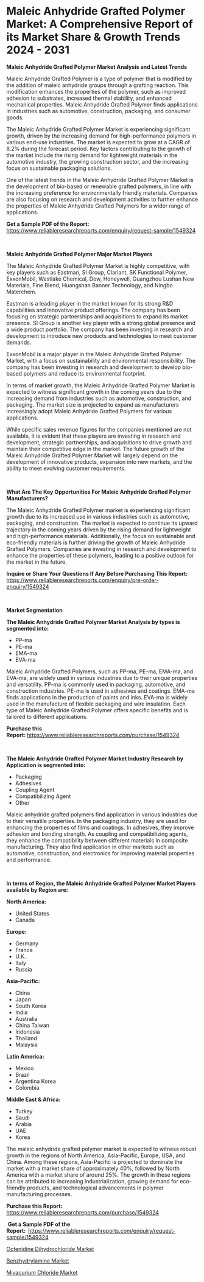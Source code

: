 <p><h1>Maleic Anhydride Grafted Polymer Market: A Comprehensive Report of its Market Share & Growth Trends 2024 - 2031</h1></p><p><strong>Maleic Anhydride Grafted Polymer Market Analysis and Latest Trends</strong></p>
<p><p>Maleic Anhydride Grafted Polymer is a type of polymer that is modified by the addition of maleic anhydride groups through a grafting reaction. This modification enhances the properties of the polymer, such as improved adhesion to substrates, increased thermal stability, and enhanced mechanical properties. Maleic Anhydride Grafted Polymer finds applications in industries such as automotive, construction, packaging, and consumer goods.</p><p>The Maleic Anhydride Grafted Polymer Market is experiencing significant growth, driven by the increasing demand for high-performance polymers in various end-use industries. The market is expected to grow at a CAGR of 8.2% during the forecast period. Key factors contributing to the growth of the market include the rising demand for lightweight materials in the automotive industry, the growing construction sector, and the increasing focus on sustainable packaging solutions.</p><p>One of the latest trends in the Maleic Anhydride Grafted Polymer Market is the development of bio-based or renewable grafted polymers, in line with the increasing preference for environmentally friendly materials. Companies are also focusing on research and development activities to further enhance the properties of Maleic Anhydride Grafted Polymers for a wider range of applications.</p></p>
<p><strong>Get a Sample PDF of the Report:&nbsp;</strong> <a href="https://www.reliableresearchreports.com/enquiry/request-sample/1549324">https://www.reliableresearchreports.com/enquiry/request-sample/1549324</a></p>
<p>&nbsp;</p>
<p><strong>Maleic Anhydride Grafted Polymer Major Market Players</strong></p>
<p><p>The Maleic Anhydride Grafted Polymer Market is highly competitive, with key players such as Eastman, SI Group, Clariant, SK Functional Polymer, ExxonMobil, Westlake Chemical, Dow, Honeywell, Guangzhou Lushan New Materials, Fine Blend, Huangshan Banner Technology, and Ningbo Materchem. </p><p>Eastman is a leading player in the market known for its strong R&D capabilities and innovative product offerings. The company has been focusing on strategic partnerships and acquisitions to expand its market presence. SI Group is another key player with a strong global presence and a wide product portfolio. The company has been investing in research and development to introduce new products and technologies to meet customer demands.</p><p>ExxonMobil is a major player in the Maleic Anhydride Grafted Polymer Market, with a focus on sustainability and environmental responsibility. The company has been investing in research and development to develop bio-based polymers and reduce its environmental footprint. </p><p>In terms of market growth, the Maleic Anhydride Grafted Polymer Market is expected to witness significant growth in the coming years due to the increasing demand from industries such as automotive, construction, and packaging. The market size is projected to expand as manufacturers increasingly adopt Maleic Anhydride Grafted Polymers for various applications.</p><p>While specific sales revenue figures for the companies mentioned are not available, it is evident that these players are investing in research and development, strategic partnerships, and acquisitions to drive growth and maintain their competitive edge in the market. The future growth of the Maleic Anhydride Grafted Polymer Market will largely depend on the development of innovative products, expansion into new markets, and the ability to meet evolving customer requirements.</p></p>
<p>&nbsp;</p>
<p><strong>What Are The Key Opportunities For Maleic Anhydride Grafted Polymer Manufacturers?</strong></p>
<p><p>The Maleic Anhydride Grafted Polymer market is experiencing significant growth due to its increased use in various industries such as automotive, packaging, and construction. The market is expected to continue its upward trajectory in the coming years driven by the rising demand for lightweight and high-performance materials. Additionally, the focus on sustainable and eco-friendly materials is further driving the growth of Maleic Anhydride Grafted Polymers. Companies are investing in research and development to enhance the properties of these polymers, leading to a positive outlook for the market in the future.</p></p>
<p><strong>Inquire or Share Your Questions If Any Before Purchasing This Report:</strong> <a href="https://www.reliableresearchreports.com/enquiry/pre-order-enquiry/1549324">https://www.reliableresearchreports.com/enquiry/pre-order-enquiry/1549324</a></p>
<p>&nbsp;</p>
<p><strong>Market Segmentation</strong></p>
<p><strong>The Maleic Anhydride Grafted Polymer Market Analysis by types is segmented into:</strong></p>
<p><ul><li>PP-ma</li><li>PE-ma</li><li>EMA-ma</li><li>EVA-ma</li></ul></p>
<p><p>Maleic Anhydride Grafted Polymers, such as PP-ma, PE-ma, EMA-ma, and EVA-ma, are widely used in various industries due to their unique properties and versatility. PP-ma is commonly used in packaging, automotive, and construction industries. PE-ma is used in adhesives and coatings. EMA-ma finds applications in the production of paints and inks. EVA-ma is widely used in the manufacture of flexible packaging and wire insulation. Each type of Maleic Anhydride Grafted Polymer offers specific benefits and is tailored to different applications.</p></p>
<p><strong>Purchase this Report:&nbsp;</strong><a href="https://www.reliableresearchreports.com/purchase/1549324">https://www.reliableresearchreports.com/purchase/1549324</a></p>
<p>&nbsp;</p>
<p><strong>The Maleic Anhydride Grafted Polymer Market Industry Research by Application is segmented into:</strong></p>
<p><ul><li>Packaging</li><li>Adhesives</li><li>Coupling Agent</li><li>Compatibilizing Agent</li><li>Other</li></ul></p>
<p><p>Maleic anhydride grafted polymers find application in various industries due to their versatile properties. In the packaging industry, they are used for enhancing the properties of films and coatings. In adhesives, they improve adhesion and bonding strength. As coupling and compatibilizing agents, they enhance the compatibility between different materials in composite manufacturing. They also find application in other markets such as automotive, construction, and electronics for improving material properties and performance.</p></p>
<p>&nbsp;</p>
<p><strong>In terms of Region, the Maleic Anhydride Grafted Polymer Market Players available by Region are:</strong></p>
<p>
    <p> <strong> North America: </strong>
        <ul>
            <li>United States</li>
            <li>Canada</li>
        </ul>
        </p> 
    <p> <strong> Europe: </strong>
        <ul>
            <li>Germany</li>
            <li>France</li>
            <li>U.K.</li>
            <li>Italy</li>
            <li>Russia</li>
        </ul>
        </p> 
    <p> <strong> Asia-Pacific: </strong>
        <ul>
            <li>China</li>
            <li>Japan</li>
            <li>South Korea</li>
            <li>India</li>
            <li>Australia</li>
            <li>China Taiwan</li>
            <li>Indonesia</li>
            <li>Thailand</li>
            <li>Malaysia</li>
        </ul>
        </p> 
    <p> <strong> Latin America: </strong>
        <ul>
            <li>Mexico</li>
            <li>Brazil</li>
            <li>Argentina Korea</li>
            <li>Colombia</li>
        </ul>
        </p> 
    <p> <strong> Middle East & Africa: </strong>
        <ul>
            <li>Turkey</li>
            <li>Saudi</li>
            <li>Arabia</li>
            <li>UAE</li>
            <li>Korea</li>
        </ul>
    </p>
    </p>
<p><p>The maleic anhydride grafted polymer market is expected to witness robust growth in the regions of North America, Asia-Pacific, Europe, USA, and China. Among these regions, Asia-Pacific is projected to dominate the market with a market share of approximately 40%, followed by North America with a market share of around 25%. The growth in these regions can be attributed to increasing industrialization, growing demand for eco-friendly products, and technological advancements in polymer manufacturing processes.</p></p>
<p><strong>Purchase this Report: </strong><a href="https://www.reliableresearchreports.com/purchase/1549324">https://www.reliableresearchreports.com/purchase/1549324</a></p>
<p>&nbsp;<strong>Get a Sample PDF of the Report:&nbsp;&nbsp;</strong><a href="https://www.reliableresearchreports.com/enquiry/request-sample/1549324">https://www.reliableresearchreports.com/enquiry/request-sample/1549324</a></p>
<p><strong></strong></p>
<p><p><a href="https://github.com/bobicer/Market-Research-Report-List-2/blob/main/octenidine-dihydrochloride-market.md">Octenidine Dihydrochloride Market</a></p><p><a href="https://github.com/timeliteaut/Market-Research-Report-List-1/blob/main/benzhydrylamine-market.md">Benzhydrylamine Market</a></p><p><a href="https://github.com/globismark/Market-Research-Report-List-2/blob/main/mivacurium-chloride-market.md">Mivacurium Chloride Market</a></p></p>